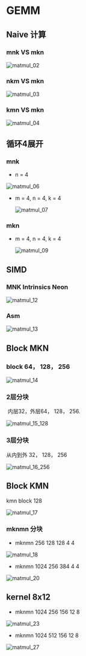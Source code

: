 # GEMM

##  Naive 计算

### mnk VS mkn

![matmul_02](../../../project/gemm/mu-optimize-gemm/aarch64/img/matmul_02.png)

### nkm VS mkn

![matmul_03](../../../project/gemm/mu-optimize-gemm/aarch64/img/matmul_03.png)

### kmn VS mkn

![matmul_04](../../../project/gemm/mu-optimize-gemm/aarch64/img/matmul_04.png)

## 循环4展开

### mnk

- n = 4

![matmul_06](../../../project/gemm/mu-optimize-gemm/aarch64/img/matmul_06.png)

- m = 4, n = 4, k = 4

  ![matmul_07](../../../project/gemm/mu-optimize-gemm/aarch64/img/matmul_07.png)

### mkn


- m = 4, n = 4, k = 4

  ![matmul_09](../../../project/gemm/mu-optimize-gemm/aarch64/img/matmul_09.png)

## SIMD 

###  MNK Intrinsics Neon

![matmul_12](../../../project/gemm/mu-optimize-gemm/aarch64/img/matmul_12.png)

### Asm

![matmul_13](../../../project/gemm/mu-optimize-gemm/aarch64/img/matmul_13.png)

## Block MKN

###  block 64， 128， 256

![matmul_14](../../../project/gemm/mu-optimize-gemm/aarch64/img/matmul_14.png)

### 2层分块 

​	内层32，外层64， 128， 256.

![matmul_15_128](../../../project/gemm/mu-optimize-gemm/aarch64/img/matmul_15_128.png)

### 3层分块

从内到外 32， 128， 256

![matmul_16_256](../../../project/gemm/mu-optimize-gemm/aarch64/img/matmul_16_256.png)

## Block KMN

kmn block 128

![matmul_17](../../../project/gemm/mu-optimize-gemm/aarch64/img/matmul_17.png)

### mknmn 分块

- mknmn 256 128 128 4 4

![matmul_18](../../../project/gemm/mu-optimize-gemm/aarch64/img/matmul_18.png)

- mknmn 1024 256 384 4 4

![matmul_20](../../../project/gemm/mu-optimize-gemm/aarch64/img/matmul_20.png)

## kernel 8x12

- mknmn  1024 256 156 12 8

![matmul_23](../../../project/gemm/mu-optimize-gemm/aarch64/img/matmul_23.png)

- mknmn  1024 512 156 12 8

![matmul_27](../../../project/gemm/mu-optimize-gemm/aarch64/img/matmul_27.png)
